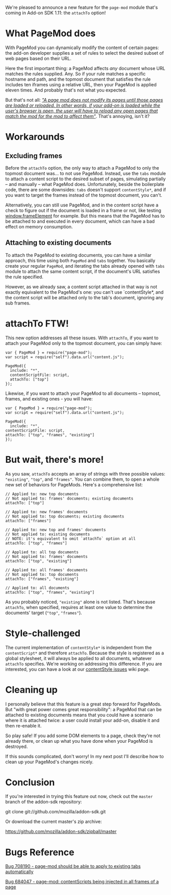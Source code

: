 We're pleased to announce a new feature for the `page-mod` module that's coming in Add-on SDK 1.11: the `attachTo` option!

# What PageMod does

With PageMod you can dynamically modify the content of certain pages: the add-on developer supplies a set of rules to select the desired subset of web pages based on their URL.

Here the first important thing: a PageMod affects *any* document whose URL matches the rules supplied. Any. So if your rule matches a specific hostname and path, and the topmost document that satisfies the rule includes ten iframes using a relative URL, then your PageMod is applied eleven times. And probably that's not what you expected.

But that's not all: [*"A page mod does not modify its pages until those pages are loaded or reloaded. In other words, if your add-on is loaded while the user's browser is open, the user will have to reload any open pages that match the mod for the mod to affect them"*](https://addons.mozilla.org/en-US/developers/docs/sdk/latest/packages/addon-kit/page-mod.html). That's annoying, isn't it? 

# Workarounds

## Excluding frames

Before the `attachTo` option, the only way to attach a PageMod to only the topmost document was… to not use PageMod. Instead, use the `tabs` module to attach a content script to the desired subset of pages, simulating partially – and manually – what PageMod does.
Unfortunately, beside the boilerplate code, there are some downsides: `tabs` doesn't support `contentStyle*`, and if you want  to target the frames instead of the topmost document, you can't.

Alternatively, you can still use PageMod, and in the content script have a check to figure out if the document is loaded in a frame or not, like testing [window.frameElement](https://developer.mozilla.org/en-US/docs/DOM/window.frameElement) for example.
But this means that the PageMod has to be attached to and executed in every document, which can have a bad effect on memory consumption.

## Attaching to existing documents

To attach the PageMod to existing documents, you can have a similar approach, this time using both `PageMod` and `tabs` together. You basically create your regular `PageMod`, and iterating the tabs already opened with `tabs` module to attach the same content script, if the document's URL satisfies the rule specified.

However, as we already saw, a content script attached in that way is not exactly equivalent to the PageMod's one: you can't use `contentStyle*, and the content script will be attached only to the tab's document, ignoring any sub frames.

# attachTo FTW!
This new option addresses all these issues.
With `attachTo`, if you want to attach your PageMod only to the topmost document, you can simply have:

    var { PageMod } = require("page-mod");
    var script = require("self").data.url("content.js");

    PageMod({
      include: "*",
      contentScriptFile: script,
      attachTo: ["top"]
    });

Likewise, if you want to attach your PageMod to all documents – topmost, frames, and existing ones - you will have:

    var { PageMod } = require("page-mod");
    var script = require("self").data.url("content.js");

    PageMod({
      include: "*",
    contentScriptFile: script,
    attachTo: ["top", "frames", "existing"]
    });

# But wait, there's more!

As you saw, `attachTo` accepts an array of strings with three possible values: `"existing"`, `"top"`, and `"frames"`. You can combine them, to open a whole new set of behaviors for PageMods. Here's a comprehensive list:

	// Applied to: new top documents
	// Not applied to: frames' documents; existing documents
	attachTo: ["top"]

	// Applied to: new frames' documents
	// Not applied to: top documents; existing documents
	attachTo: ["frames"]

	// Applied to: new top and frames' documents
	// Not applied to: existing documents
	// NOTE: it's equivalent to omit `attachTo` option at all
	attachTo: ["top", "frames"]

	// Applied to: all top documents
	// Not applied to: frames' documents
	attachTo: ["top", "existing"]

	// Applied to: all frames' documents
	// Not applied to: top documents
	attachTo: ["frames", "existing"]

	// Applied to: all documents
	attachTo: ["top", "frames", "existing"]

As you probably noticed, `"existing"` alone is not listed. That's because `attachTo`, when specified, requires at least one value to determine the documents' target (`"top"`, `"frames"`).

# Style-challenged

The current implementation of `contentStyle*` is independent from the `contentScript*` and therefore `attachTo`. Because the style is registered as a global stylesheet, it will always be applied to all documents, whatever `attachTo` specifies. We're working on addressing this difference. If you are interested, you can have a look at our [contentStyle issues](https://github.com/mozilla/addon-sdk/wiki/contentStyle-issues) wiki page.

# Cleaning up

I personally believe that this feature is a great step forward for PageMods. But "with great power comes great responsibility": a PageMod that can be attached to existing documents means that you could have a scenario where it is attached twice: a user could install your add-on, disable it and then re-enable it.

So play safe! If you add some DOM elements to a page, check they're not already there, or clean up what you have done when your PageMod is destroyed.

If this sounds complicated, don't worry! In my next post I'll describe how to clean up your PageMod's changes nicely.

# Conclusion

If you're interested in trying this feature out now, check out the `master` branch of the addon-sdk repository:

git clone git://github.com/mozilla/addon-sdk.git

Or download the current master's zip archive:

https://github.com/mozilla/addon-sdk/zipball/master

# Bugs Reference

[Bug 708190 - page-mod should be able to apply to existing tabs automatically](http://bugzil.la/708190)

[Bug 684047 - page-mod: contentScripts being injected in all frames of a page](http://bugzil.la/684047)